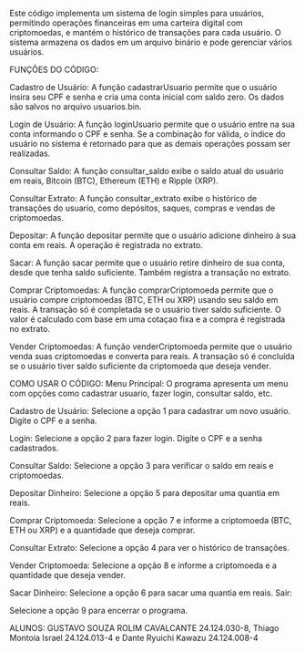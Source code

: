 Este código implementa um sistema de login simples para usuários,
permitindo operações financeiras em uma carteira digital com criptomoedas, 
e mantém o histórico de transações para cada usuário.
O sistema armazena os dados em um arquivo binário e pode gerenciar vários usuários.

FUNÇÕES DO CÓDIGO:

Cadastro de Usuário:
A função cadastrarUsuario permite que o usuário insira seu CPF e senha e cria uma conta inicial com saldo zero. Os dados são salvos no arquivo usuarios.bin.

Login de Usuário:
A função loginUsuario permite que o usuário entre na sua conta informando o CPF e senha. Se a combinação for válida, o índice do usuário no sistema é retornado para que as demais operações possam ser realizadas.

Consultar Saldo:
A função consultar_saldo exibe o saldo atual do usuário em reais, Bitcoin (BTC), Ethereum (ETH) e Ripple (XRP).

Consultar Extrato:
A função consultar_extrato exibe o histórico de transações do usuario, como depósitos, saques, compras e vendas de criptomoedas.

Depositar:
A função depositar permite que o usuário adicione dinheiro à sua conta em reais. A operação é registrada no extrato.

Sacar:
A função sacar permite que o usuário retire dinheiro de sua conta, desde que tenha saldo suficiente. Também registra a transação no extrato.

Comprar Criptomoedas:
A função comprarCriptomoeda permite que o usuário compre criptomoedas (BTC, ETH ou XRP) usando seu saldo em reais. A transação só é completada se o usuário tiver saldo suficiente. O valor é calculado com base em uma cotaçao fixa e a compra é registrada no extrato.

Vender Criptomoedas:
A função venderCriptomoeda permite que o usuário venda suas criptomoedas e converta para reais. A transação só é concluída se o usuário tiver saldo suficiente da criptomoeda que deseja vender.

COMO USAR O CÓDIGO:
Menu Principal:
O programa apresenta um menu com opções como cadastrar usuario, fazer login, consultar saldo, etc.

Cadastro de Usuário:
Selecione a opção 1 para cadastrar um novo usuário.
Digite o CPF e a senha.

Login:
Selecione a opção 2 para fazer login.
Digite o CPF e a senha cadastrados.

Consultar Saldo:
Selecione a opção 3 para verificar o saldo em reais e criptomoedas.

Depositar Dinheiro:
Selecione a opção 5 para depositar uma quantia em reais.

Comprar Criptomoeda:
Selecione a opção 7 e informe a criptomoeda (BTC, ETH ou XRP) e a quantidade que deseja comprar.

Consultar Extrato:
Selecione a opção 4 para ver o histórico de transações.

Vender Criptomoeda:
Selecione a opção 8 e informe a criptomoeda e a quantidade que deseja vender.

Sacar Dinheiro:
Selecione a opção 6 para sacar uma quantia em reais.
Sair:

Selecione a opção 9 para encerrar o programa.

ALUNOS:
GUSTAVO SOUZA ROLIM CAVALCANTE 24.124.030-8, Thiago Montoia Israel 24.124.013-4 e Dante Ryuichi Kawazu 24.124.008-4
